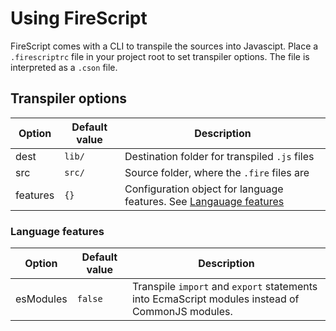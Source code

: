 Using FireScript
================

FireScript comes with a CLI to transpile the sources into Javascipt.
Place a `.firescriptrc` file in your project root to set transpiler options.
The file is interpreted as a `.cson` file.

Transpiler options
------------------

| Option       | Default value | Description                                   |
| ------------ | ------------- | --------------------------------------------- |
| dest         | `lib/`        | Destination folder for transpiled `.js` files |
| src          | `src/`        | Source folder, where the `.fire` files are    |
| features          | `{}`        | Configuration object for language features. See [Langauage features](#Language%20features) |


### Language features

| Option       | Default value | Description                                   |
| ------------ | ------------- | --------------------------------------------- |
| esModules | `false`       | Transpile `import` and `export` statements into EcmaScript modules instead of CommonJS modules.                                              |
